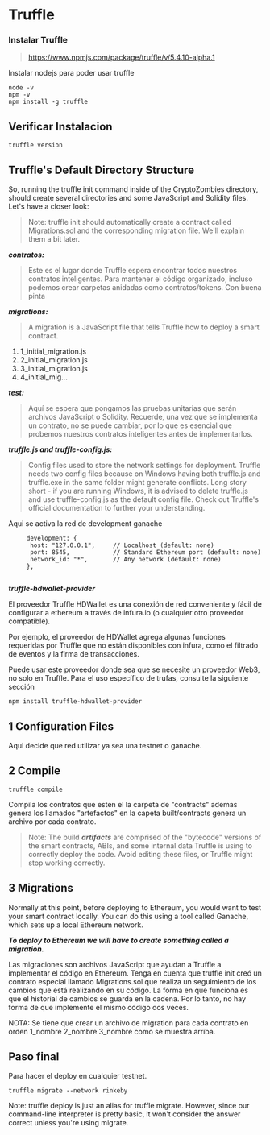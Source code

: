 # Truffle

### Instalar Truffle

> https://www.npmjs.com/package/truffle/v/5.4.10-alpha.1

Instalar nodejs para poder usar truffle

```
node -v
npm -v
npm install -g truffle
```

##  Verificar Instalacion 

```
truffle version
```


## Truffle's Default Directory Structure

So, running the truffle init command inside of the CryptoZombies directory, should create several directories and some 
JavaScript and Solidity files. Let's have a closer look:

>Note: truffle init should automatically create a contract called Migrations.sol and the corresponding migration file. We'll explain them a bit later.

***contratos:***
>Este es el lugar donde Truffle espera encontrar todos nuestros contratos inteligentes. 
Para mantener el código organizado, incluso podemos crear carpetas anidadas como contratos/tokens. Con buena pinta

***migrations:***
>A migration is a JavaScript file that tells Truffle how to deploy a smart contract.
1. 1_initial_migration.js
2. 2_initial_migration.js
3. 3_initial_migration.js
4. 4_initial_mig...

***test:***
>Aquí se espera que pongamos las pruebas unitarias que serán archivos JavaScript o Solidity. Recuerde, una vez que se implementa un contrato, no se puede cambiar, por lo que es esencial que probemos nuestros contratos inteligentes antes de implementarlos.


***truffle.js and truffle-config.js:***

>Config files used to store the network settings for deployment. Truffle needs two config files because on Windows having both truffle.js and truffle.exe in the same folder might generate conflicts. Long story short - if you are running Windows, it is advised to delete truffle.js and use truffle-config.js as the default config file. Check out Truffle's official documentation to further your understanding.

Aqui se activa la red de development ganache

```
     development: {
      host: "127.0.0.1",     // Localhost (default: none)
      port: 8545,            // Standard Ethereum port (default: none)
      network_id: "*",       // Any network (default: none)
     },
     
```


***truffle-hdwallet-provider***

El proveedor Truffle HDWallet es una conexión de red conveniente y fácil de configurar a ethereum a través de infura.io (o cualquier otro proveedor compatible).

Por ejemplo, el proveedor de HDWallet agrega algunas funciones requeridas por Truffle que no están disponibles con infura, como el filtrado de eventos y la firma de transacciones.

Puede usar este proveedor donde sea que se necesite un proveedor Web3, no solo en Truffle. Para el uso específico de trufas, consulte la siguiente sección


```
npm install truffle-hdwallet-provider
```

## 1 Configuration Files

Aqui decide que red utilizar ya sea una testnet o ganache.

## 2 Compile

```
truffle compile

``` 

Compila los contratos que esten el la carpeta de "contracts" ademas genera los llamados "artefactos" en la capeta built/contracts genera un archivo por cada contrato.

>Note: The build ***artifacts*** are comprised of the "bytecode" versions of the smart contracts, ABIs, and some internal data Truffle is using to correctly deploy the code. Avoid editing these files, or Truffle might stop working correctly.



## 3 Migrations

Normally at this point, before deploying to Ethereum, you would want to test your smart contract locally. You can do this using a tool called Ganache, which sets up a local Ethereum network.

***To deploy to Ethereum we will have to create something called a migration.***

Las migraciones son archivos JavaScript que ayudan a Truffle a implementar el código en Ethereum. Tenga en cuenta que truffle init creó un contrato especial llamado Migrations.sol que realiza un seguimiento de los cambios que está realizando en su código. La forma en que funciona es que el historial de cambios se guarda en la cadena. Por lo tanto, no hay forma de que implemente el mismo código dos veces.

NOTA: Se tiene que crear un archivo de migration para cada contrato en orden 1_nombre 2_nombre 3_nombre como se muestra arriba.



## Paso final 

Para hacer el deploy en cualquier testnet.

```
truffle migrate --network rinkeby
```

Note: truffle deploy is just an alias for truffle migrate. However, since our command-line interpreter is pretty basic, it won't consider the answer correct unless you're using migrate.


































































